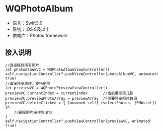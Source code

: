 # WQPhotoAlbum
* 语言：Swift3.0
* 系统：iOS 8及以上
* 依赖库：Photos.framework
## 接入说明
```swfit
//直接跳转所有照片
let photoAlbumVC = WQPhotoAlbumViewController()
self.navigationController?.pushViewController(photoAlbumVC, animated: true)
//直接预览跳转，支持删除
let previewVC = WQPhotoPreviewViewController()
previewVC.currentIndex = currentIndex       //当前展示第几张
previewVC.previewPhotoArray = previewArray  //需要预览照片数组
previewVC.deleteClicked = { [unowned self] (selectPhotos: [PHAsset]) in
    //删除图片操作后闭包
}
self.navigationController?.pushViewController(previewVC, animated: true)
```
